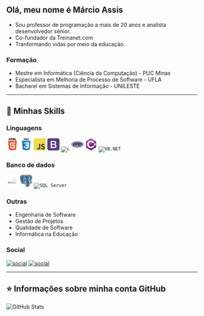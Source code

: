 ## Olá, meu nome é <strong>Márcio Assis</strong>

- Sou professor de programação a mais de 20 anos e analista desenvolvedor sênior.<br>
- Co-fundador da Treinanet.com <br>
- Tranformando vidas por meio da educação.<br>

### Formação
- Mestre em Informática (Ciência da Computação) - PUC Minas
- Especialista em Melhoria de Processo de Software - UFLA
- Bacharel em Sistemas de Informação - UNILESTE

---

## 🚀 Minhas Skills
### Linguagens
<code><img height="32" src="https://raw.githubusercontent.com/github/explore/80688e429a7d4ef2fca1e82350fe8e3517d3494d/topics/html/html.png" alt="HTML5"/></code>
<code><img height="32" src="https://raw.githubusercontent.com/github/explore/80688e429a7d4ef2fca1e82350fe8e3517d3494d/topics/css/css.png" alt="CSS"/></code>
<code><img height="32" src="https://raw.githubusercontent.com/github/explore/80688e429a7d4ef2fca1e82350fe8e3517d3494d/topics/javascript/javascript.png" alt="Javascript"/></code>
<code><img height="32" src="https://raw.githubusercontent.com/github/explore/80688e429a7d4ef2fca1e82350fe8e3517d3494d/topics/bootstrap/bootstrap.png" alt="Bootstrap"/></code>
<code><img height="32" src="https://cdn.iconscout.com/icon/free/png-512/c-programming-569564.png" alt="c"/></code>
<code><img height="32" src="https://raw.githubusercontent.com/github/explore/80688e429a7d4ef2fca1e82350fe8e3517d3494d/topics/php/php.png" alt="PHP"/></code>
<code><img height="32" src="https://raw.githubusercontent.com/devicons/devicon/master/icons/csharp/csharp-original.svg" alt="CSharp"/></code>
<code><img height="32" src="https://upload.wikimedia.org/wikipedia/commons/thumb/4/40/VB.NET_Logo.svg/225px-VB.NET_Logo.svg.png" alt="VB.NET"/></code>

### Banco de dados
<code><img height="32" src="https://raw.githubusercontent.com/github/explore/80688e429a7d4ef2fca1e82350fe8e3517d3494d/topics/mysql/mysql.png" alt="MySQL"/></code>
<code><img height="32" src="https://raw.githubusercontent.com/github/explore/80688e429a7d4ef2fca1e82350fe8e3517d3494d/topics/postgresql/postgresql.png" alt="PostegreSQL"/></code>
<code><img height="32" src="https://altyra.com/wp-content/uploads/2018/11/microsoft-sql-server-logo-png.png" alt="SQL Server"/></code>


### Outras
- Engenharia de Software
- Gestão de Projetos
- Qualidade de Software
- Informática na Educação

### Social
[![social](https://img.shields.io/badge/Linkedin--blue?style=for-the-badge&logo=linkedin&logoColor=blue)](https://www.linkedin.com/in/profmarcioassis/)
[![social](https://img.shields.io/badge/Youtube--red?style=for-the-badge&logo=youtube&logoColor=red)](https://www.youtube.com/channel/UC6dcft0plmftQcYNc6_bQOw)

---

## ⭐ Informações sobre minha conta GitHub
![GitHub Stats](https://github-readme-stats.vercel.app/api?username=assismiranda&show_icons=true)

